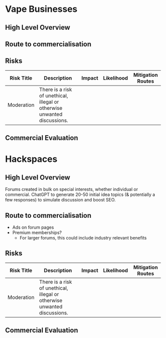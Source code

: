 # Vape Businesses
## High Level Overview

## Route to commercialisation
## Risks
| Risk Title | Description                                                              | Impact | Likelihood | Mitigation Routes |
| ---------- | ------------------------------------------------------------------------ | ------ | ---------- | ----------------- |
| Moderation | There is a risk of unethical, illegal or otherwise unwanted discussions. |        |            |                   |
## Commercial Evaluation

# Hackspaces
## High Level Overview
Forums created in bulk on special interests, whether individual or commercial. ChatGPT to generate 20-50 initial idea topics (& potentially a few responses) to simulate discussion and boost SEO. 
## Route to commercialisation
- Ads on forum pages
- Premium memberships?
	- For larger forums, this could include industry relevant benefits
## Risks
| Risk Title | Description                                                              | Impact | Likelihood | Mitigation Routes |
| ---------- | ------------------------------------------------------------------------ | ------ | ---------- | ----------------- |
| Moderation | There is a risk of unethical, illegal or otherwise unwanted discussions. |        |            |                   |
## Commercial Evaluation
